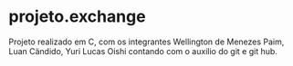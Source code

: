 # projeto.exchange
Projeto realizado em C, com os integrantes Wellington de Menezes Paim, Luan Cändido, Yuri Lucas Oishi contando com o auxilio do git e git hub.
